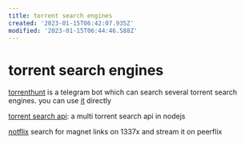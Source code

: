 ```yaml
---
title: torrent search engines
created: '2023-01-15T06:42:07.935Z'
modified: '2023-01-15T06:44:46.588Z'
---
```


# torrent search engines

[torrenthunt](https://github.com/hemantapkh/TorrentHunt) is a telegram bot which can search several torrent search engines. you can use [it](https://t.me/TorrentHuntBot?start=github) directly

[torrent search api](https://github.com/JimmyLaurent/torrent-search-api): a multi torrent search api in nodejs

[notflix](https://github.com/Bugswriter/notflix) search for magnet links on 1337x and stream it on peerflix
